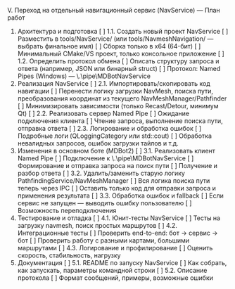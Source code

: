V. Переход на отдельный навигационный сервис (NavService) — План работ
1. Архитектура и подготовка
[ ] 1.1. Создать новый проект NavService
[ ] Разместить в tools/NavService/ (или tools/NavmeshNavigation/ — выбрать финальное имя)
[ ] Сборка только в x64 (64-бит)
[ ] Минимальный CMake/VS проект, только консольное приложение
[ ] 1.2. Определить протокол обмена
[ ] Описать структуру запроса и ответа (например, JSON или бинарный struct)
[ ] Протокол: Named Pipes (Windows) — \\.\pipe\MDBotNavService
2. Реализация NavService
[ ] 2.1. Импортировать/скопировать код навигации
[ ] Перенести логику загрузки NavMesh, поиска пути, преобразования координат из текущего NavMeshManager/Pathfinder
[ ] Минимизировать зависимости (только Recast/Detour, минимум Qt)
[ ] 2.2. Реализовать сервер Named Pipe
[ ] Ожидание подключения клиента
[ ] Чтение запроса, выполнение поиска пути, отправка ответа
[ ] 2.3. Логирование и обработка ошибок
[ ] Подробные логи (QLoggingCategory или std::cout)
[ ] Обработка невалидных запросов, ошибок загрузки тайлов и т.д.
3. Изменения в основном боте (MDBot2)
[ ] 3.1. Реализовать клиент Named Pipe
[ ] Подключение к \\.\pipe\MDBotNavService
[ ] Формирование и отправка запроса на поиск пути
[ ] Получение и разбор ответа
[ ] 3.2. Удалить/заменить старую логику PathfindingService/NavMeshManager
[ ] Вся логика поиска пути теперь через IPC
[ ] Оставить только код для отправки запроса и применения результата
[ ] 3.3. Обработка ошибок и fallback
[ ] Если сервис не запущен — выводить ошибку пользователю
[ ] Возможность переподключения
4. Тестирование и отладка
[ ] 4.1. Юнит-тесты NavService
[ ] Тесты на загрузку navmesh, поиск простых маршрутов
[ ] 4.2. Интеграционные тесты
[ ] Проверить end-to-end: бот → сервис → бот
[ ] Проверить работу с разными картами, большими маршрутами
[ ] 4.3. Логирование и профилирование
[ ] Оценить скорость, стабильность, нагрузку
5. Документация
[ ] 5.1. README по запуску NavService
[ ] Как собрать, как запускать, параметры командной строки
[ ] 5.2. Описание протокола
[ ] Формат сообщений, примеры, возможные ошибки